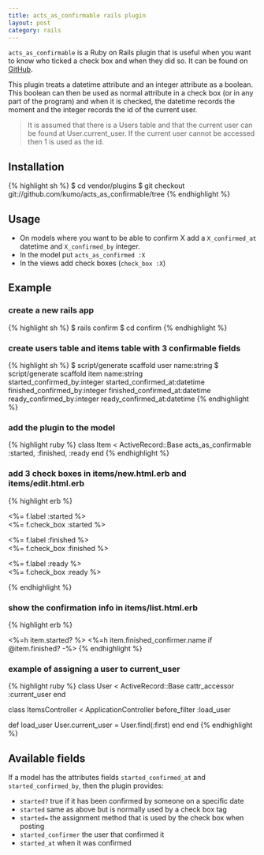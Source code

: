 ```yaml
---
title: acts_as_confirmable rails plugin
layout: post
category: rails
---
```

`acts_as_confirmable` is a Ruby on Rails plugin that is useful when you want to know who ticked a check box and when they did so. It can be found on [GitHub](http://github.com/kumo/acts_as_confirmable).

This plugin treats a datetime attribute and an integer attribute as a boolean. This boolean can then be used as normal attribute in a check box (or in any part of the program) and when it is checked, the datetime records the moment and the integer records the id of the current user.

> It is assumed that there is a Users table and that the current user can be found at User.current_user. If the current user cannot be accessed then 1 is used as the id.

## Installation

{% highlight sh %}
$ cd vendor/plugins
$ git checkout git://github.com/kumo/acts_as_confirmable/tree
{% endhighlight %}

## Usage

- On models where you want to be able to confirm X add a `X_confirmed_at` datetime and `X_confirmed_by` integer.
- In the model put `acts_as_confirmed :X`
- In the views add check boxes (`check_box :X`)

## Example

### create a new rails app

{% highlight sh %}
$ rails confirm
$ cd confirm
{% endhighlight %}

### create users table and items table with 3 confirmable fields

{% highlight sh %}
$ script/generate scaffold user name:string
$ script/generate scaffold item name:string \
      started_confirmed_by:integer started_confirmed_at:datetime \
      finished_confirmed_by:integer finished_confirmed_at:datetime \
      ready_confirmed_by:integer ready_confirmed_at:datetime
{% endhighlight %}

### add the plugin to the model

{% highlight ruby %}
class Item < ActiveRecord::Base
  acts_as_confirmable :started, :finished, :ready
end
{% endhighlight %}

### add 3 check boxes in items/new.html.erb and items/edit.html.erb

{% highlight erb %}
<p>
  <%= f.label :started %><br />
  <%= f.check_box :started %>
</p>
<p>
  <%= f.label :finished %><br />
  <%= f.check_box :finished %>
</p>
<p>
  <%= f.label :ready %><br />
  <%= f.check_box :ready %>
</p>
{% endhighlight %}

### show the confirmation info in items/list.html.erb

{% highlight erb %}
<td>
  <%=h item.started? %>
  <%=h item.finished_confirmer.name if @item.finished? -%>
</td>
{% endhighlight %}

### example of assigning a user to current_user

{% highlight ruby %}
class User < ActiveRecord::Base
  cattr_accessor :current_user
end

class ItemsController < ApplicationController
  before_filter :load_user

  def load_user
    User.current_user = User.find(:first)
  end
end
{% endhighlight %}

## Available fields

If a model has the attributes fields `started_confirmed_at` and `started_confirmed_by`, then the plugin provides:

- `started?`
  true if it has been confirmed by someone on a specific date
- `started`
  same as above but is normally used by a check box tag
- `started=`
  the assignment method that is used by the check box when posting
- `started_confirmer`
  the user that confirmed it
- `started_at`
  when it was confirmed
